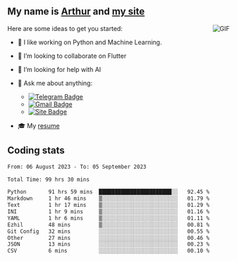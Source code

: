 
## My name is [Arthur](https://www.linkedin.com/in/arthur-novais-201420/) and [my site](https://arthurcn96.github.io/)

<!--
**Arthurcn96/Arthurcn96** is a ✨ _special_ ✨ repository because its `README.md` (this file) appears on your GitHub profile.
-->
<img align="right"  max-width="440" max-height="240" alt="GIF" src="https://raw.githubusercontent.com/Arthurcn96/Arthurcn96/master/helloThere.gif" />

Here are some ideas to get you started:

- 🤖 I like working on Python and Machine Learning.
- 👯 I’m looking to collaborate on Flutter
- 🤔 I’m looking for help with AI
- 💬 Ask me about anything:
    - [![Telegram Badge](https://img.shields.io/badge/-@Arthurcn9-0088cc?style=for-the-badge&logo=Telegram&logoColor=white)](https://t.me/Arthurcn9)
    - [![Gmail Badge](https://img.shields.io/badge/-@Arthurcn9-red?style=for-the-badge&logo=Gmail&logoColor=white)](mailto:Arthurcn96@gmail.com)
    - [![Site Badge](https://img.shields.io/badge/arthurcn96.github.io-informational?style=for-the-badge&logo=internetexplorer)](https://arthurcn96.github.io/)

- 🎓 My [resume](https://github.com/Arthurcn96/resume/blob/master/Resume_PT-BR.pdf)


## Coding stats
<!--START_SECTION:waka-->

```txt
From: 06 August 2023 - To: 05 September 2023

Total Time: 99 hrs 30 mins

Python       91 hrs 59 mins  ███████████████████████░░   92.45 %
Markdown     1 hr 46 mins    ▒░░░░░░░░░░░░░░░░░░░░░░░░   01.79 %
Text         1 hr 17 mins    ▒░░░░░░░░░░░░░░░░░░░░░░░░   01.29 %
INI          1 hr 9 mins     ▒░░░░░░░░░░░░░░░░░░░░░░░░   01.16 %
YAML         1 hr 6 mins     ▒░░░░░░░░░░░░░░░░░░░░░░░░   01.11 %
Ezhil        48 mins         ▒░░░░░░░░░░░░░░░░░░░░░░░░   00.81 %
Git Config   32 mins         ░░░░░░░░░░░░░░░░░░░░░░░░░   00.55 %
Other        27 mins         ░░░░░░░░░░░░░░░░░░░░░░░░░   00.46 %
JSON         13 mins         ░░░░░░░░░░░░░░░░░░░░░░░░░   00.23 %
CSV          6 mins          ░░░░░░░░░░░░░░░░░░░░░░░░░   00.10 %
```

<!--END_SECTION:waka-->
